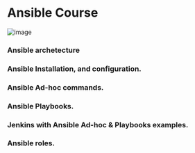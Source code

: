 # Ansible Course

![image](https://user-images.githubusercontent.com/24622526/48015639-98fa3300-e14f-11e8-880e-092f85d3f8a5.png)

### Ansible archetecture

### Ansible Installation, and configuration.

### Ansible Ad-hoc commands.

### Ansible Playbooks.

### Jenkins with Ansible Ad-hoc & Playbooks examples.

### Ansible roles.
